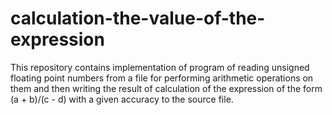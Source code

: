 # calculation-the-value-of-the-expression
This repository contains implementation of program of reading unsigned floating point numbers from a file for performing arithmetic operations on them and then writing the result of calculation of the expression of the form (a + b)/(c - d) with a given accuracy to the source file.

